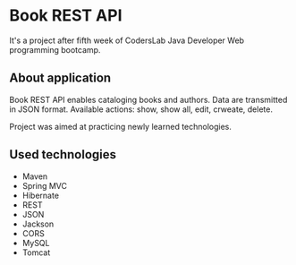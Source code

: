 # Book REST API
It's a project after fifth week of CodersLab Java Developer Web programming bootcamp.

## About application
Book REST API enables cataloging books and authors. Data are transmitted in JSON format. Available actions: show, show all, edit, crweate, delete.

Project was aimed at practicing newly learned technologies.

## Used technologies
* Maven
* Spring MVC
* Hibernate
* REST
* JSON
* Jackson
* CORS
* MySQL
* Tomcat
